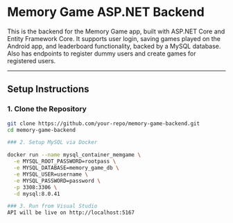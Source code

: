 # Memory Game ASP.NET Backend
This is the backend for the Memory Game app, built with ASP.NET Core and Entity Framework Core. It supports user login, saving games played on the Android app, and leaderboard functionality, backed by a MySQL database. Also has endpoints to register dummy users and create games for registered users.

---
## Setup Instructions
### 1. Clone the Repository
```bash
git clone https://github.com/your-repo/memory-game-backend.git
cd memory-game-backend

### 2. Setup MySQL via Docker

docker run --name mysql_container_memgame \
  -e MYSQL_ROOT_PASSWORD=rootpass \
  -e MYSQL_DATABASE=memory_game_db \
  -e MYSQL_USER=username \
  -e MYSQL_PASSWORD=password \
  -p 3308:3306 \
  -d mysql:8.0.41

### 3. Run from Visual Studio
API will be live on http://localhost:5167
